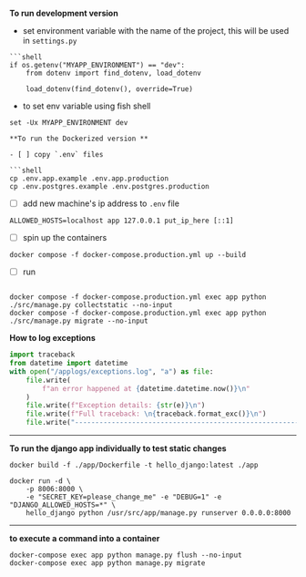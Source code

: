 **To run development version**
- set environment variable with the name of the project, this will be used in `settings.py`
```
```shell
if os.getenv("MYAPP_ENVIRONMENT") == "dev":
    from dotenv import find_dotenv, load_dotenv

    load_dotenv(find_dotenv(), override=True)
```

- to set env variable using fish shell
```shell
set -Ux MYAPP_ENVIRONMENT dev

**To run the Dockerized version **

- [ ] copy `.env` files

```shell
cp .env.app.example .env.app.production
cp .env.postgres.example .env.postgres.production
```
- [ ] add new machine's ip address to `.env` file
```shell
ALLOWED_HOSTS=localhost app 127.0.0.1 put_ip_here [::1]
```

- [ ] spin up the containers
```shell
docker compose -f docker-compose.production.yml up --build
```
- [ ] run
```shell

docker compose -f docker-compose.production.yml exec app python ./src/manage.py collectstatic --no-input
docker compose -f docker-compose.production.yml exec app python ./src/manage.py migrate --no-input
```


**How to log exceptions**

```python
import traceback
from datetime import datetime
with open("/applogs/exceptions.log", "a") as file:
    file.write(
        f"an error happened at {datetime.datetime.now()}\n"
    )
    file.write(f"Exception details: {str(e)}\n")
    file.write(f"Full traceback: \n{traceback.format_exc()}\n")
    file.write("-------------------------------------------------------")
```
---
**To run the django app individually to test static changes**
```shell
docker build -f ./app/Dockerfile -t hello_django:latest ./app
```
```shell
docker run -d \
    -p 8006:8000 \
    -e "SECRET_KEY=please_change_me" -e "DEBUG=1" -e "DJANGO_ALLOWED_HOSTS=*" \
    hello_django python /usr/src/app/manage.py runserver 0.0.0.0:8000
```
---
**to execute a command into a container**
```shell
docker-compose exec app python manage.py flush --no-input
docker-compose exec app python manage.py migrate
```

